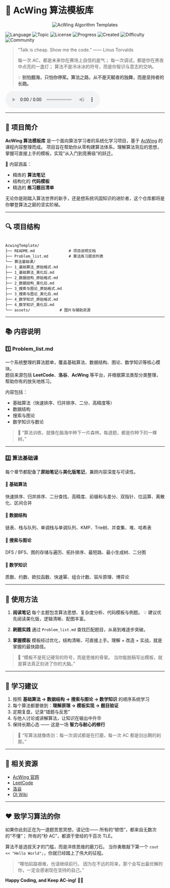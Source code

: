 



# 🚀 AcWing 算法模板库

<p align="center">
  <img src="https://img.shields.io/badge/AcWing_Algorithm_Templates-Keep%20AC--ing-%231188FF?style=for-the-badge&logo=rocket&colorA=222&colorB=1188FF" alt="AcWing Algorithm Templates">
</p>


![Language](https://img.shields.io/badge/Language-C%2B%2B-00599C?style=flat-square&logo=c%2B%2B)
![Topic](https://img.shields.io/badge/Topic-Algorithm-green?style=flat-square)
![License](https://img.shields.io/badge/License-MIT-lightgrey?style=flat-square)
![Progress](https://img.shields.io/badge/Progress-持续更新-blueviolet?style=flat-square&logo=progress)
![Created](https://img.shields.io/badge/Created-2025--10--21-lightgrey?style=flat-square)
![Difficulty](https://img.shields.io/badge/Difficulty-算法之路-orange?style=flat-square&logo=leetcode)
![Community](https://img.shields.io/badge/Community-AcWing-ff69b4?style=flat-square&logo=wechat)

> “Talk is cheap. Show me the code.” —— Linus Torvalds  
>
> 每一次 AC，都是未来你在赛场上自信的底气； 
> 每一次调试，都是你在黑夜中点亮的一盏灯； 
> 算法不是冷冰冰的符号，而是你智识与意志的交响。  
>
> 💡 **别怕题海，只怕你停桨。算法之路，从不是天赋者的独舞，而是坚持者的长跑。**




<audio controls>
<source src="assets/README.mp3" type="audio/mpeg">
</audio>


---

## 📖 项目简介

**AcWing 算法模板库** 是一个面向算法学习者的系统化学习项目，基于 [AcWing](https://www.acwing.com/) 的课程内容整理而成。 
项目旨在帮助你从零构建算法体系，理解算法背后的思想，掌握可直接上手的模板，实现“从入门到竞赛级”的跃迁。

📘 内容涵盖：
- 精炼的 **算法笔记**
- 结构化的 **代码模板**
- 精选的 **练习题目清单**

无论你是刚踏入算法世界的新手，还是想系统巩固知识的进阶者，这个仓库都将是你攀登算法之巅的坚实阶梯。

---

## 🔍 项目结构

```

AcwingTemplate/
├── README.md               # 项目说明文档
├── Problem_list.md         # 算法练习题目列表
└── 算法基础课/
├── 1_基础算法_原始格式.md
├── 1_基础算法_美化后.md
├── 2_数据结构_原始格式.md
├── 2_数据结构_美化后.md
├── 3_搜索与图论_原始格式.md
├── 3_搜索与图论_美化后.md
├── 4_数学知识_原始格式.md
├── 4_数学知识_美化后.md
└── assets/             # 图片与辅助资源

```

---

## 📚 内容说明

### 1️⃣ Problem_list.md

一个系统整理的算法题单，覆盖基础算法、数据结构、图论、数学知识等核心模块。  
题目来源包括 **LeetCode**、**洛谷**、**AcWing** 等平台，并根据算法类型分类整理，帮助你有的放矢地练习。

内容包括：
- 基础算法（快速排序、归并排序、二分、高精度等）
- 数据结构
- 搜索与图论
- 数学知识与数论

> 🌱 “算法训练，就像在脑海中种下一片森林。每道题，都是你种下的一棵树。”

---

### 2️⃣ 算法基础课

每个章节都配备了**原始笔记**与**美化版笔记**，兼顾内容深度与可读性。

#### 📘 基础算法
快速排序、归并排序、二分查找、高精度、前缀和与差分、双指针、位运算、离散化、区间合并

#### 📗 数据结构
链表、栈与队列、单调栈与单调队列、KMP、Trie树、并查集、堆、哈希表

#### 📙 搜索与图论
DFS / BFS、图的存储与遍历、拓扑排序、最短路、最小生成树、二分图

#### 📕 数学知识
质数、约数、欧拉函数、快速幂、组合计数、容斥原理、博弈论

---

## 🚀 使用方法

1. **阅读笔记** 
   每个主题包含算法思想、复杂度分析、代码模板与例题。 
   💡 建议优先阅读美化版，逻辑清晰、配图丰富。

2. **刷题实践** 
   通过 `Problem_list.md` 查找匹配题目，从易到难逐步突破。

3. **掌握模板** 
   模板经过优化，结构清晰、可直接上手。理解 + 改造 + 实战，就是掌握的最快路径。

> 🧠 “模板不是死记硬背的符号，而是思维的骨架。 
> 当你能脱稿写出模板，就是算法真正刻进了你的大脑。”

---

## 📝 学习建议

1. 按照 **基础算法 → 数据结构 → 搜索与图论 → 数学知识** 的顺序系统学习  
2. 每个算法都要做到：**理解原理 → 模板实现 → 题目验证**  
3. 定期复盘，记录“错题与反思”  
4. 与他人讨论或讲解算法，让知识在输出中升华  
5. 保持长期心态 —— 这是一场 **智力与耐心的修行**

> 💬 “写算法就像炼剑：每一次调试都是在打磨，每一次 AC 都是剑出鞘的刹那。”





---

## 🔗 相关资源

- [AcWing 官网](https://www.acwing.com/)
- [LeetCode](https://leetcode.cn/)
- [洛谷](https://www.luogu.com.cn/)
- [OI Wiki](https://oi-wiki.org/)

---

## ❤️ 致学习算法的你

如果你此刻正在为一道题苦思冥想，请记住—— 
所有的“顿悟”，都来自无数次的“不懂”； 
所有的“秒 AC”，都源于曾经的千百次 TLE。  

算法不是选拔天才的门槛，而是淬炼思维的磨刀石。 
当你勇敢敲下第一个 `cout << "Hello World";`，你就已经踏上了伟大的征程。  

> “哪怕前路艰难，也请继续前行。 
> 因为在不远的将来，那个会写出最优解的你，一定会感谢现在坚持的自己。”

**Happy Coding, and Keep AC-ing!** 🎉💪



